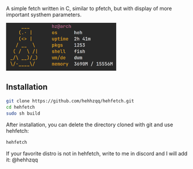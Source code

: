 A simple fetch written in C, similar to pfetch, but with display of more important systhem parameters.

<img src="demo.png" width="60%" alt="hehfetch demo">

## Installation

```bash
git clone https://github.com/hehhzqq/hehfetch.git
cd hehfetch
sudo sh build
```

After installation, you can delete the directory cloned with git and use hehfetch:

```bash
hehfetch
```

If your favorite distro is not in hehfetch, write to me in discord and I will add it: @hehhzqq
